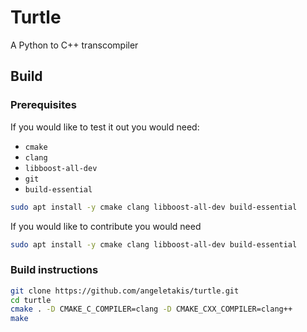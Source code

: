 # Turtle

A Python to C++ transcompiler

## Build
### Prerequisites
If you would like to test it out you would need:

 - `cmake`
 - `clang`
 - `libboost-all-dev`
 - `git`
 - `build-essential`
```Bash
sudo apt install -y cmake clang libboost-all-dev build-essential
```

If you would like to contribute you would need

```Bash
sudo apt install -y cmake clang libboost-all-dev build-essential
```
### Build instructions
```Bash
git clone https://github.com/angeletakis/turtle.git
cd turtle
cmake . -D CMAKE_C_COMPILER=clang -D CMAKE_CXX_COMPILER=clang++
make
```
